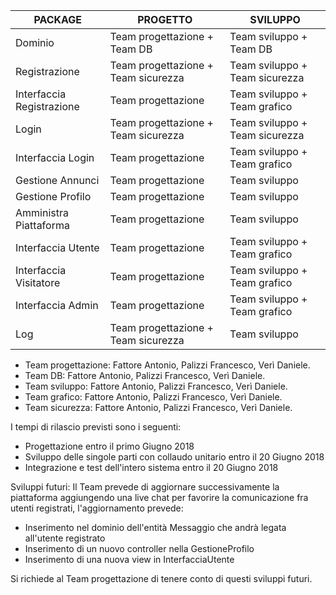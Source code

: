 |PACKAGE|PROGETTO|SVILUPPO|
|-------|--------|--------|
|Dominio |Team progettazione + Team DB |Team sviluppo + Team DB |
|Registrazione |Team progettazione + Team sicurezza|Team sviluppo + Team sicurezza
|Interfaccia Registrazione | Team progettazione| Team sviluppo + Team grafico|
|Login |Team progettazione + Team sicurezza|Team sviluppo + Team sicurezza|
|Interfaccia Login |Team progettazione|Team sviluppo + Team grafico|
|Gestione Annunci |Team progettazione|Team sviluppo|
|Gestione Profilo |Team progettazione|Team sviluppo|
|Amministra Piattaforma|Team progettazione|Team sviluppo|
|Interfaccia Utente|Team progettazione|Team sviluppo + Team grafico|
|Interfaccia Visitatore |Team progettazione|Team sviluppo + Team grafico|
|Interfaccia Admin |Team progettazione|Team sviluppo + Team grafico|
|Log|Team progettazione + Team sicurezza|Team sviluppo|

- Team progettazione: Fattore Antonio, Palizzi Francesco, Verì Daniele.
- Team DB: Fattore Antonio, Palizzi Francesco, Verì Daniele.
- Team sviluppo: Fattore Antonio, Palizzi Francesco, Verì Daniele.
- Team grafico: Fattore Antonio, Palizzi Francesco, Verì Daniele.
- Team sicurezza: Fattore Antonio, Palizzi Francesco, Verì Daniele.


I tempi di rilascio previsti sono i seguenti:
- Progettazione entro il primo Giugno 2018
- Sviluppo delle singole parti con collaudo unitario entro il 20 Giugno 2018
- Integrazione e test dell'intero sistema entro il 20 Giugno 2018
  
Sviluppi futuri:
Il Team prevede di aggiornare successivamente la piattaforma aggiungendo una live chat per favorire la comunicazione fra utenti registrati, l'aggiornamento prevede:
- Inserimento nel dominio dell'entità Messaggio che andrà legata all'utente registrato
- Inserimento di un nuovo controller nella GestioneProfilo
- Inserimento di una nuova view in InterfacciaUtente

Si richiede al Team progettazione di tenere conto di questi sviluppi futuri.
